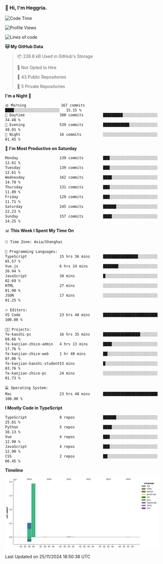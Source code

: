 ### 👋 Hi, I'm Heggria.

<!--START_SECTION:waka-->
![Code Time](http://img.shields.io/badge/Code%20Time-861%20hrs%2012%20mins-blue)

![Profile Views](http://img.shields.io/badge/Profile%20Views-0-blue)

![Lines of code](https://img.shields.io/badge/From%20Hello%20World%20I%27ve%20Written-24.8%20million%20lines%20of%20code-blue)

**🐱 My GitHub Data** 

> 📦 226.8 kB Used in GitHub's Storage 
 > 
> 🚫 Not Opted to Hire
 > 
> 📜 43 Public Repositories 
 > 
> 🔑 5 Private Repositories 
 > 
**I'm a Night 🦉** 

```text
🌞 Morning                167 commits         ████░░░░░░░░░░░░░░░░░░░░░   15.15 % 
🌆 Daytime                380 commits         █████████░░░░░░░░░░░░░░░░   34.48 % 
🌃 Evening                539 commits         ████████████░░░░░░░░░░░░░   48.91 % 
🌙 Night                  16 commits          ░░░░░░░░░░░░░░░░░░░░░░░░░   01.45 % 
```
📅 **I'm Most Productive on Saturday** 

```text
Monday                   139 commits         ███░░░░░░░░░░░░░░░░░░░░░░   12.61 % 
Tuesday                  139 commits         ███░░░░░░░░░░░░░░░░░░░░░░   12.61 % 
Wednesday                162 commits         ████░░░░░░░░░░░░░░░░░░░░░   14.70 % 
Thursday                 131 commits         ███░░░░░░░░░░░░░░░░░░░░░░   11.89 % 
Friday                   129 commits         ███░░░░░░░░░░░░░░░░░░░░░░   11.71 % 
Saturday                 245 commits         ██████░░░░░░░░░░░░░░░░░░░   22.23 % 
Sunday                   157 commits         ████░░░░░░░░░░░░░░░░░░░░░   14.25 % 
```


📊 **This Week I Spent My Time On** 

```text
🕑︎ Time Zone: Asia/Shanghai

💬 Programming Languages: 
TypeScript               15 hrs 36 mins      ████████████████░░░░░░░░░   65.57 % 
Vue.js                   6 hrs 24 mins       ███████░░░░░░░░░░░░░░░░░░   26.94 % 
JavaScript               38 mins             █░░░░░░░░░░░░░░░░░░░░░░░░   02.69 % 
HTML                     27 mins             ░░░░░░░░░░░░░░░░░░░░░░░░░   01.90 % 
JSON                     17 mins             ░░░░░░░░░░░░░░░░░░░░░░░░░   01.25 % 

🔥 Editors: 
VS Code                  23 hrs 48 mins      █████████████████████████   100.00 % 

🐱‍💻 Projects: 
fe-kaoshi-pc             16 hrs 35 mins      █████████████████░░░░░░░░   69.66 % 
fe-kanjian-zhice-admin   4 hrs 13 mins       ████░░░░░░░░░░░░░░░░░░░░░   17.76 % 
fe-kanjian-zhice-web     1 hr 40 mins        ██░░░░░░░░░░░░░░░░░░░░░░░   07.06 % 
fe-kanjian-kaoshi-student53 mins             █░░░░░░░░░░░░░░░░░░░░░░░░   03.76 % 
fe-kanjian-zhice-pc      24 mins             ░░░░░░░░░░░░░░░░░░░░░░░░░   01.73 % 

💻 Operating System: 
Mac                      23 hrs 48 mins      █████████████████████████   100.00 % 
```

**I Mostly Code in TypeScript** 

```text
TypeScript               8 repos             ██████░░░░░░░░░░░░░░░░░░░   25.81 % 
Python                   5 repos             ████░░░░░░░░░░░░░░░░░░░░░   16.13 % 
Vue                      4 repos             ███░░░░░░░░░░░░░░░░░░░░░░   12.90 % 
JavaScript               4 repos             ███░░░░░░░░░░░░░░░░░░░░░░   12.90 % 
CSS                      2 repos             ██░░░░░░░░░░░░░░░░░░░░░░░   06.45 % 
```



**Timeline**

![Lines of Code chart](https://raw.githubusercontent.com/heggria/heggria/main/assets/bar_graph.png)


 Last Updated on 25/11/2024 18:50:38 UTC
<!--END_SECTION:waka-->
